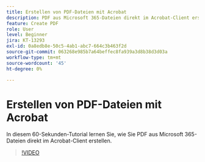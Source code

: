 ```yaml
---
title: Erstellen von PDF-Dateien mit Acrobat
description: PDF aus Microsoft 365-Dateien direkt im Acrobat-Client erstellen
feature: Create PDF
role: User
level: Beginner
jira: KT-13293
exl-id: 0a8edb8e-50c5-4ab1-abc7-664c3b463f2d
source-git-commit: 063268e985b7a64beffec8fa939a3d8b38d3d03a
workflow-type: tm+mt
source-wordcount: '45'
ht-degree: 0%

---
```


# Erstellen von PDF-Dateien mit Acrobat

In diesem 60-Sekunden-Tutorial lernen Sie, wie Sie PDF aus Microsoft 365-Dateien direkt im Acrobat-Client erstellen.

>[!VIDEO](https://video.tv.adobe.com/v/342628?quality=12&learn=on&hidetitle=true)
